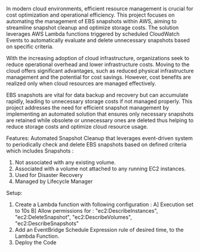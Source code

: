 
In modern cloud environments, efficient resource management is crucial for cost optimization and operational efficiency. This project focuses on automating the management of EBS snapshots within AWS, aiming to streamline snapshot cleanup and optimize storage costs. The solution leverages AWS Lambda functions triggered by scheduled CloudWatch Events to automatically evaluate and delete unnecessary snapshots based on specific criteria.

With the increasing adoption of cloud infrastructure, organizations seek to reduce operational overhead and lower infrastructure costs. Moving to the cloud offers significant advantages, such as reduced physical infrastructure management and the potential for cost savings. However, cost benefits are realized only when cloud resources are managed effectively.

EBS snapshots are vital for data backup and recovery but can accumulate rapidly, leading to unnecessary storage costs if not managed properly. This project addresses the need for efficient snapshot management by implementing an automated solution that ensures only necessary snapshots are retained while obsolete or unnecessary ones are deleted thus helping to reduce storage costs and optimize cloud resource usage.

Features: 
Automated Snapshot Cleanup that leverages event-driven system to periodically check and delete EBS snapshots based on defined criteria which includes Snapshots :
1. Not associated with any existing volume.
2. Associated with a volume not attached to any running EC2 instances.
3. Used for Disaster Recovery
4. Managed by Lifecycle Manager

Setup:
1. Create a Lambda function with following configuration :
A] Execution set to 10s
B] Allow permissions for :
                "ec2:DescribeInstances",
                 "ec2:DeleteSnapshot",
                 "ec2:DescribeVolumes",
                 "ec2:DescribeSnapshots"
2. Add an EventBridge Schedule Expression rule of desired time, to the Lambda Function.
3. Deploy the Code
   

